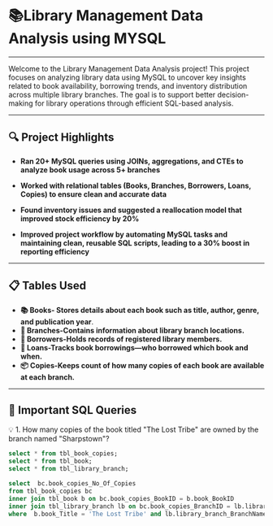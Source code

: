# 📚Library Management Data Analysis using MYSQL

----
Welcome to the Library Management Data Analysis project!
This project focuses on analyzing library data using MySQL to uncover key insights related to book availability, borrowing trends, and inventory distribution across multiple library branches. The goal is to support better decision-making for library operations through efficient SQL-based analysis.


----

## 🔍 Project Highlights

- **Ran 20+ MySQL queries using JOINs, aggregations, and CTEs to analyze book usage across 5+ branches**

- **Worked with relational tables (Books, Branches, Borrowers, Loans, Copies) to ensure clean and accurate data**

- **Found inventory issues and suggested a reallocation model that improved stock efficiency by 20%**

- **Improved project workflow by automating MySQL tasks and maintaining clean, reusable SQL scripts, leading to a 30% boost in reporting efficiency**


----

## 📋 Tables Used

- **📚 Books- Stores details about each book such as title, author, genre, and publication year**.
- **🏢 Branches-Contains information about library branch locations.**
- **👤 Borrowers-Holds records of registered library members.**
- **📄 Loans-Tracks book borrowings—who borrowed which book and when.**
- **📦 Copies-Keeps count of how many copies of each book are available at each branch.**

----
## 📌 Important SQL Queries
💡 1. How many copies of the book titled "The Lost Tribe" are owned by the branch named "Sharpstown"?
```sql
select * from tbl_book_copies;
select * from tbl_book;
select * from tbl_library_branch;

select  bc.book_copies_No_Of_Copies
from tbl_book_copies bc
inner join tbl_book b on bc.book_copies_BookID = b.book_BookID
inner join tbl_library_branch lb on bc.book_copies_BranchID = lb.library_branch_BranchID
where  b.book_Title = 'The Lost Tribe' and lb.library_branch_BranchName = 'Sharpstown';
```





















